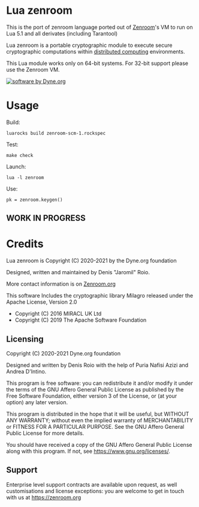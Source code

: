 # Lua zenroom

This is the port of zenroom language ported out of [Zenroom](https://zenroom.org)'s VM to run on Lua 5.1 and all derivates (including Tarantool)

Lua zenroom is a portable cryptographic module to execute secure cryptographic computations within [distributed computing](https://en.wikipedia.org/wiki/Distributed_computing) environments.

This Lua module works only on 64-bit systems. For 32-bit support please use the Zenroom VM.

[![software by Dyne.org](https://files.dyne.org/software_by_dyne.png)](http://www.dyne.org)

# Usage

Build:

```
luarocks build zenroom-scm-1.rockspec
```

Test:
```
make check
```

Launch:
```
lua -l zenroom
```

Use:
```
pk = zenroom.keygen()
```

## WORK IN PROGRESS

# Credits

Lua zenroom is Copyright (C) 2020-2021 by the Dyne.org foundation

Designed, written and maintained by Denis "Jaromil" Roio.

More contact information is on [Zenroom.org](https://zenroom.org)

This software Includes the cryptographic library Milagro released
under the Apache License, Version 2.0
- Copyright (C) 2016 MIRACL UK Ltd
- Copyright (C) 2019 The Apache Software Foundation

## Licensing

Copyright (C) 2020-2021 Dyne.org foundation

Designed and written by Denis Roio with the help of Puria Nafisi Azizi and Andrea D'Intino.

This program is free software: you can redistribute it and/or modify
it under the terms of the GNU Affero General Public License as
published by the Free Software Foundation, either version 3 of the
License, or (at your option) any later version.
 
This program is distributed in the hope that it will be useful, but
WITHOUT ANY WARRANTY; without even the implied warranty of
MERCHANTABILITY or FITNESS FOR A PARTICULAR PURPOSE.  See the GNU
Affero General Public License for more details.

You should have received a copy of the GNU Affero General Public
License along with this program.  If not, see
<https://www.gnu.org/licenses/>.

## Support

Enterprise level support contracts are available upon request, as
well customisations and license exceptions: you are welcome to get
in touch with us at https://zenroom.org
